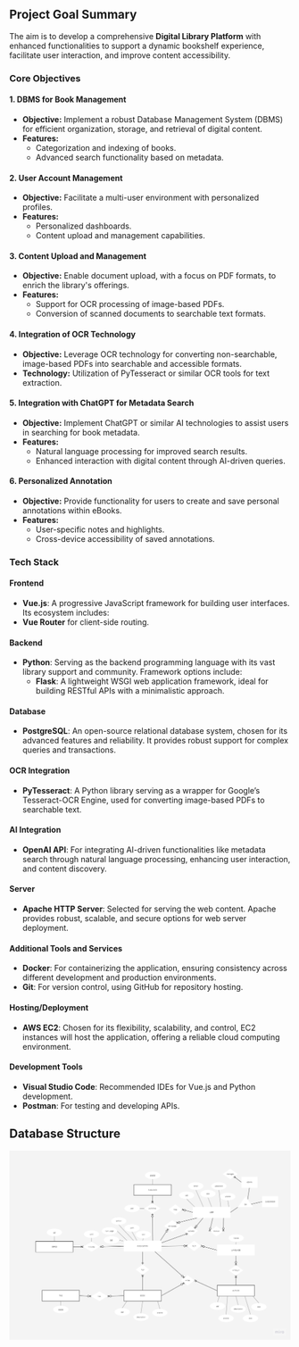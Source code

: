 ## Project Goal Summary

The aim is to develop a comprehensive **Digital Library Platform** with enhanced functionalities to support a dynamic bookshelf experience, facilitate user interaction, and improve content accessibility.

### Core Objectives

#### 1. **DBMS for Book Management**
- **Objective:** Implement a robust Database Management System (DBMS) for efficient organization, storage, and retrieval of digital content.
- **Features:**
  - Categorization and indexing of books.
  - Advanced search functionality based on metadata.

#### 2. **User Account Management**
- **Objective:** Facilitate a multi-user environment with personalized profiles.
- **Features:**
  - Personalized dashboards.
  - Content upload and management capabilities.

#### 3. **Content Upload and Management**
- **Objective:** Enable document upload, with a focus on PDF formats, to enrich the library's offerings.
- **Features:**
  - Support for OCR processing of image-based PDFs.
  - Conversion of scanned documents to searchable text formats.

#### 4. **Integration of OCR Technology**
- **Objective:** Leverage OCR technology for converting non-searchable, image-based PDFs into searchable and accessible formats.
- **Technology:** Utilization of PyTesseract or similar OCR tools for text extraction.

#### 5. **Integration with ChatGPT for Metadata Search**
- **Objective:** Implement ChatGPT or similar AI technologies to assist users in searching for book metadata.
- **Features:**
  - Natural language processing for improved search results.
  - Enhanced interaction with digital content through AI-driven queries.

#### 6. **Personalized Annotation**
- **Objective:** Provide functionality for users to create and save personal annotations within eBooks.
- **Features:**
  - User-specific notes and highlights.
  - Cross-device accessibility of saved annotations.

### Tech Stack

#### Frontend

- **Vue.js**: A progressive JavaScript framework for building user interfaces. Its ecosystem includes:
- **Vue Router** for client-side routing.

#### Backend

- **Python**: Serving as the backend programming language with its vast library support and community. Framework options include:
  - **Flask**: A lightweight WSGI web application framework, ideal for building RESTful APIs with a minimalistic approach.

#### Database

- **PostgreSQL**: An open-source relational database system, chosen for its advanced features and reliability. It provides robust support for complex queries and transactions.

#### OCR Integration

- **PyTesseract**: A Python library serving as a wrapper for Google’s Tesseract-OCR Engine, used for converting image-based PDFs to searchable text.

#### AI Integration

- **OpenAI API**: For integrating AI-driven functionalities like metadata search through natural language processing, enhancing user interaction, and content discovery.

#### Server

- **Apache HTTP Server**: Selected for serving the web content. Apache provides robust, scalable, and secure options for web server deployment.

#### Additional Tools and Services

- **Docker**: For containerizing the application, ensuring consistency across different development and production environments.
- **Git**: For version control, using GitHub for repository hosting.

#### Hosting/Deployment

- **AWS EC2**: Chosen for its flexibility, scalability, and control, EC2 instances will host the application, offering a reliable cloud computing environment.

#### Development Tools

- **Visual Studio Code**: Recommended IDEs for Vue.js and Python development.
- **Postman**: For testing and developing APIs.

## Database Structure

![alt text](erd.png)